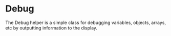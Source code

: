 # Debug
The Debug helper is a simple class for debugging variables, objects, arrays, etc by outputting information to the display.

